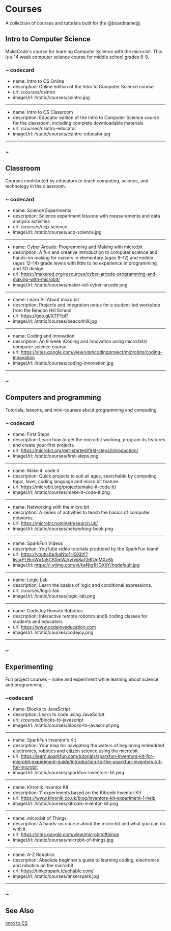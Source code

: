 # Courses

A collection of courses and tutorials built for the @boardname@.


## Intro to Computer Science

MakeCode's course for learning Computer Science with the micro:bit. This is a 14 week computer science course for middle school grades 6-8.

### ~ codecard
* name: Intro to CS Online
* description: Online edition of the Intro to Computer Science course
* url: /courses/csintro
* imageUrl: /static/courses/csintro.jpg
---
* name: Intro to CS Classroom
* description: Educator edition of the Intro to Computer Science course for the classroom, including complete downloadable materials
* url: /courses/csintro-educator
* imageUrl: /static/courses/csintro-educator.jpg
---
### ~

## Classroom

Courses contributed by educators to teach computing, science, and technology in the classroom.

### ~ codecard
* name: Science Experiments
* description: Science experiment lessons with measurements and data analysis activities
* url: /courses/ucp-science
* imageUrl: /static/courses/ucp-science.jpg
---
* name: Cyber Arcade: Programming and Making with micro:bit
* description: A fun and creative introduction to computer science and hands-on making for makers in elementary (ages 9–12) and middle (ages 12–14) grade levels with little to no experience in programming and 3D design.
* url: https://makered.org/resources/cyber-arcade-programming-and-making-with-microbit/
* imageUrl: /static/courses/maker-ed-cyber-arcade.png
---
* name: Learn All About micro:bit
* description: Projects and integration notes for a student-led workshop from the Beacon Hill School
* url: https://goo.gl/XTPYpP
* imageUrl: /static/courses/beaconhill.jpg
---
* name: Coding and Innovation
* description: An 8 week \Coding and Innovation using micro:bits\ computer science course.
* url: https://sites.google.com/view/utahcodingproject/microbits/coding-innovation
* imageUrl: /static/courses/coding-innovation.jpg
---
### ~

## Computers and programming

Tutorials, lessons, and mini-courses about programming and computing.

### ~ codecard
* name: First Steps
* description: Learn how to get the micro:bit working, program its features and create your first projects.
* url: https://microbit.org/get-started/first-steps/introduction/
* imageUrl: /static/courses/first-steps.png
---
* name: Make it: code it
* description: Quick projects to suit all ages, searchable by computing topic, level, coding language and micro:bit feature.
* url: https://microbit.org/projects/make-it-code-it/
* imageUrl: /static/courses/make-it-code-it.png
---
* name: Networking with the micro:bit
* description: A series of activities to teach the basics of computer networks.
* url: https://microbit.nominetresearch.uk/
* imageUrl: /static/courses/networking-book.png
---
* name: SparkFun Videos
* description: YouTube video tutorials produced by the SparkFun team!
* url: https://youtu.be/kaNtg1HGXbY?list=PLBcrWxTa5CS0mWJrytvii8aG5KUqMXvSk
* imageUrl: https://i.ytimg.com/vi/kaNtg1HGXbY/hqdefault.jpg
---
* name: Logic Lab
* description: Learn the basics of logic and conditional expressions.
* url: /courses/logic-lab
* imageUrl: /static/courses/logic-lab.png
---
* name: CodeJoy Remote Robotics
* description: Interactive remote robotics and& coding classes for students and educators
* url: https://www.codejoyeducation.com
* imageUrl: /static/courses/codejoy.png
---
### ~

## Experimenting

Fun project courses - make and experiment while learning about science and programming.

### ~codecard
* name: Blocks to JavaScript
* description: Learn to code using JavaScript
* url: /courses/blocks-to-javascript
* imageUrl: /static/courses/blocks-to-javascript.png
---
* name: SparkFun Inventor's Kit
* description: Your map for navigating the waters of beginning embedded electronics, robotics and citizen science using the micro:bit.
* url: https://learn.sparkfun.com/tutorials/sparkfun-inventors-kit-for-microbit-experiment-guide/introduction-to-the-sparkfun-inventors-kit-for-microbit
* imageUrl: /static/courses/sparkfun-inventors-kit.png
---
* name: Kitronik Inventor Kit
* description: 11 experiments based on the Kitronik Inventor Kit
* url: https://www.kitronik.co.uk/blog/inventors-kit-experiment-1-help
* imageUrl: /static/courses/kitronik-inventor-kit.png
---
* name: micro:bit of Things
* description: A hands-on course about the micro:bit and what you can do with it.
* url: https://sites.google.com/view/microbitofthings
* imageUrl: /static/courses/microbit-of-things.jpg
---
* name: A-Z Robotics
* description: Absolute beginner's guide to learning coding, electronics and robotics on the micro:bit
* url: https://tinkerspark.teachable.com/
* imageUrl: /static/courses/tinkerspark.jpg
---
### ~

## See Also

[Intro to CS](/courses/csintro)
